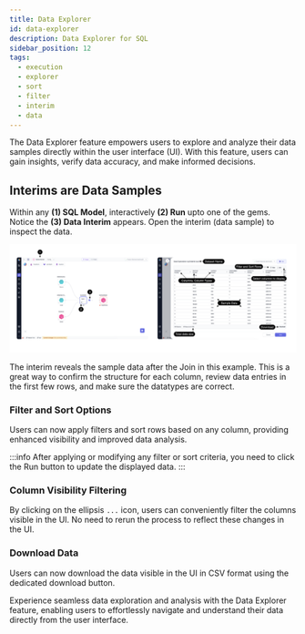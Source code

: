 ```yaml
---
title: Data Explorer
id: data-explorer
description: Data Explorer for SQL
sidebar_position: 12
tags:
  - execution
  - explorer
  - sort
  - filter
  - interim
  - data
---
```


The Data Explorer feature empowers users to explore and analyze their data samples directly within the user interface (UI). With this feature, users can gain insights, verify data accuracy, and make informed decisions.

## Interims are Data Samples

Within any **(1) SQL Model**, interactively **(2) Run** upto one of the gems. Notice the **(3) Data Interim** appears. Open the interim (data sample) to inspect the data.

![DataExplorationSQL](./img/DataExplorationSQL.png)

The interim reveals the sample data after the Join in this example. This is a great way to confirm the structure for each column, review data entries in the first few rows, and make sure the datatypes are correct.

### Filter and Sort Options

Users can now apply filters and sort rows based on any column, providing enhanced visibility and improved data analysis.

:::info
After applying or modifying any filter or sort criteria, you need to click the Run button to update the displayed data.
:::

### Column Visibility Filtering

By clicking on the ellipsis `...` icon, users can conveniently filter the columns visible in the UI. No need to rerun the process to reflect these changes in the UI.

### Download Data

Users can now download the data visible in the UI in CSV format using the dedicated download button.

Experience seamless data exploration and analysis with the Data Explorer feature, enabling users to effortlessly navigate and understand their data directly from the user interface.
